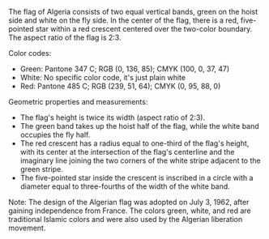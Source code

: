 The flag of Algeria consists of two equal vertical bands, green on the hoist side and white on the fly side. In the center of the flag, there is a red, five-pointed star within a red crescent centered over the two-color boundary. The aspect ratio of the flag is 2:3.

Color codes:
- Green: Pantone 347 C; RGB (0, 136, 85); CMYK (100, 0, 37, 47)
- White: No specific color code, it's just plain white
- Red: Pantone 485 C; RGB (239, 51, 64); CMYK (0, 95, 88, 0)

Geometric properties and measurements:
- The flag's height is twice its width (aspect ratio of 2:3).
- The green band takes up the hoist half of the flag, while the white band occupies the fly half.
- The red crescent has a radius equal to one-third of the flag's height, with its center at the intersection of the flag's centerline and the imaginary line joining the two corners of the white stripe adjacent to the green stripe.
- The five-pointed star inside the crescent is inscribed in a circle with a diameter equal to three-fourths of the width of the white band.

Note: The design of the Algerian flag was adopted on July 3, 1962, after gaining independence from France. The colors green, white, and red are traditional Islamic colors and were also used by the Algerian liberation movement.